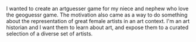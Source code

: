 I wanted to create an artguesser game for my niece and nephew who love the geoguessr game. 
The motivation also came as a way to do something about the representation of great female artists in an art context. 
I'm an art historian and I want them to learn about art, and expose them to a curated selection of a diverse set of artists.

